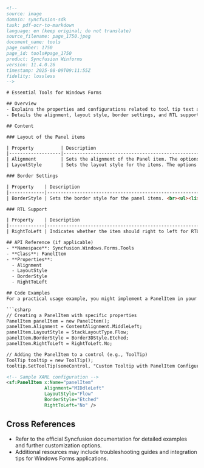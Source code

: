 ```html
<!-- 
source: image
domain: syncfusion-sdk
task: pdf-ocr-to-markdown
language: en (keep original; do not translate)
source_filename: page_1750.jpeg
document_name: tools
page_number: 1750
page_id: tools#page_1750
product: Syncfusion Winforms
version: 11.4.0.26
timestamp: 2025-08-09T09:11:55Z
fidelity: lossless
-->

# Essential Tools for Windows Forms

## Overview
- Explains the properties and configurations related to tool tip text and panel items layout in Syncfusion Winforms.
- Details the alignment, layout style, border settings, and RTL support for panel items.

## Content

### Layout of the Panel items

| Property          | Description                                                                                                                                                                                                                                                                                                   |
|-------------------|---------------------------------------------------------------------------------------------------------------------------------------------------------------------------------------------------------------------------------------------------------------------------------------------------------------|
| Alignment         | Sets the alignment of the Panel item. The options are, <br><ul><li>Left</li><li>Right</li></ul>                                                                                                                                                                                                                  |
| LayoutStyle       | Sets the layout style for the items. The options are, <br><ul><li>**Flow** - Items flow horizontally or vertically as necessary.</li><li>**HorizontalStackWithOverflow** - Items are laid out horizontally and overflow as necessary.</li><li>**StackWithOverflow** - Items are laid out automatically.</li><li>**Table** - Items are laid out flush left.</li><li>**VerticalStackWithOverflow** - Items are laid out vertically and overflow as necessary.</li></ul> |

### Border Settings

| Property    | Description                                                                                           |
|-------------|-------------------------------------------------------------------------------------------------------|
| BorderStyle | Sets the border style for the panel items. <br><ul><li>Ethched</li><li>StaticEdge</li></ul> |

### RTL Support

| Property    | Description                                                                                                 |
|-------------|-------------------------------------------------------------------------------------------------------------|
| RightToLeft | Indicates whether the item should right to left for RTL languages. |

## API Reference (if applicable)
- **Namespace**: Syncfusion.Windows.Forms.Tools
- **Class**: PanelItem
- **Properties**:
  - Alignment
  - LayoutStyle
  - BorderStyle
  - RightToLeft

## Code Examples
For a practical usage example, you might implement a PanelItem in your WinForms application as follows:

```csharp
// Creating a PanelItem with specific properties
PanelItem panelItem = new PanelItem();
panelItem.Alignment = ContentAlignment.MiddleLeft;
panelItem.LayoutStyle = StackLayoutType.Flow;
panelItem.BorderStyle = Border3DStyle.Etched;
panelItem.RightToLeft = RightToLeft.No;

// Adding the PanelItem to a control (e.g., ToolTip)
ToolTip tooltip = new ToolTip();
tooltip.SetToolTip(someControl, "Custom Tooltip with PanelItem Configuration");
```

```xml
<!-- Sample XAML configuration -->
<sf:PanelItem x:Name="panelItem"
              Alignment="MIDdleLeft"
              LayoutStyle="Flow"
              BorderStyle="Etched"
              RightToLeft="No" />
```

## Cross References
- Refer to the official Syncfusion documentation for detailed examples and further customization options.
- Additional resources may include troubleshooting guides and integration tips for Windows Forms applications.

<!-- tags: [syncfusion, windows forms, panelitem, layout, border settings, RTL, version 11.4.0.26] keywords: [PanelItem, ToolTip, LayoutStyle, BorderStyle, RightToLeft, ContentAlignment, StackLayoutType] -->
```